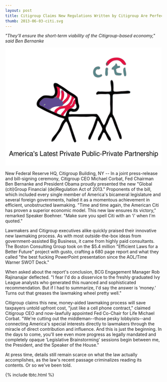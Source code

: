 ```yaml
---
layout: post
title: Citigroup Claims New Regulations Written by Citigroup Are Perfect For Citigroup
thumb: 2013-06-03-citi.svg
---
```


*"They'll ensure the short-term viability of the Citigroup-based economy," said Ben Bernanke*

![Citi Stick Figures](/assets/2013-06-03-citi.svg)

New Federal Reserve HQ, Citigroup Building, NY -- In a joint press-release and bill-signing ceremony, Citigroup CEO Michael Corbat, Fed Chairman Ben Bernanke and President Obama proudly presented the new "Global (citi)Group Financial (de)Regulation Act of 2013." Proponents of the bill, which included every single member of America's bicameral legislature and several foreign governments, hailed it as a momentous achievement in efficient, unobstructed lawmaking. "Time and time again, the American Citi has proven a superior economic model. This new law ensures its victory," remarked Speaker Boehner. "Make sure you spell Citi with an ‘i' when I'm quoted."

Lawmakers and Citigroup executives alike quickly praised their innovative new lawmaking process. As with most outside-the-box ideas from government-assisted Big Business, it came from highly paid consultants. The Boston Consulting Group took on the $5.4 million "Efficient Laws for a Better Future" project with gusto, crafting a 680 page report and what they called "the best fucking PowerPoint presentation since the AOL/Time Warner SWOT Deck."

When asked about the report's conclusion, BCG Engagement Manager Rob Rajinanajar deflected. "I fear I'd do a disservice to the freshly graduated Ivy League analysts who generated this nuanced and sophisticated recommendation. But if I had to summarize, I'd say the answer is ‘money.' Turns out that greases the lawmaking wheel pretty well."

Citigroup claims this new, money-aided lawmaking process will save taxpayers untold upfront cost, "just like a cell phone contract," claimed Citigroup CEO and now-lawfully appointed Fed Co-Chair for Life Michael Corbat. "We're cutting out the middleman--those pesky lobbyists--and connecting America's special interests directly to lawmakers through the miracle of direct contribution and influence. And this is just the beginning. In the days to come, you'll see even more progress as legally mandated and completely opaque ‘Legislative Brainstorming' sessions begin between me, the President, and the Speaker of the House."

At press time, details still remain scarce on what the law actually accomplishes, as the law's recent passage criminalizes reading its contents. Or so we've been told.

{% include tbtc.html %}
